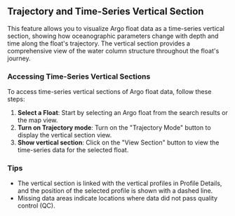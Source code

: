 ## Trajectory and Time-Series Vertical Section

This feature allows you to visualize Argo float data as a time-series vertical section, showing how oceanographic parameters change with depth and time along the float's trajectory. The vertical section provides a comprehensive view of the water column structure throughout the float's journey.

### Accessing Time-Series Vertical Sections

To access time-series vertical sections of Argo float data, follow these steps:

1. **Select a Float**: Start by selecting an Argo float from the search results or the map view.
2. **Turn on Trajectory mode**: Turn on the "Trajectory Mode" button to display the vertical section view.
3. **Show vertical section**: Click on the "View Section" button to view the time-series data for the selected float.

### Tips

- The vertical section is linked with the vertical profiles in Profile Details, and the position of the selected profile is shown with a dashed line.
- Missing data areas indicate locations where data did not pass quality control (QC).

